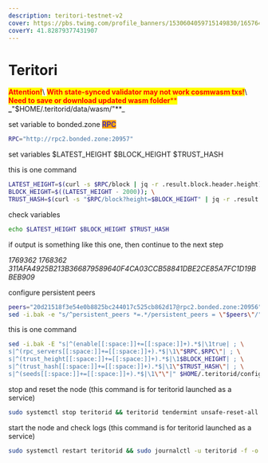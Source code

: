 ```yaml
---
description: teritori-testnet-v2
cover: https://pbs.twimg.com/profile_banners/1530604059715149830/1657640434/1500x500
coverY: 41.82879377431907
---
```


# Teritori

<mark style="color:red;">**Attention!**</mark>\ <mark style="color:red;">**With state-synced validator may not work cosmwasm txs!**</mark>\ <mark style="color:red;">**Need to save or download updated wasm folder**</mark><mark style="color:red;">** **</mark>_<mark style="color:red;">**"$HOME/.teritorid/data/wasm/"**</mark>_

set variable to bonded.zone <mark style="color:blue;background-color:orange;">RPC</mark>

```bash
RPC="http://rpc2.bonded.zone:20957"
```

set variables $LATEST\_HEIGHT $BLOCK\_HEIGHT $TRUST\_HASH

this is one command

```bash
LATEST_HEIGHT=$(curl -s $RPC/block | jq -r .result.block.header.height); \
BLOCK_HEIGHT=$((LATEST_HEIGHT - 2000)); \
TRUST_HASH=$(curl -s "$RPC/block?height=$BLOCK_HEIGHT" | jq -r .result.block_id.hash)
```

check variables

```bash
echo $LATEST_HEIGHT $BLOCK_HEIGHT $TRUST_HASH
```

if output is something like this one, then continue to the next step

_1769362 1768362 311AFA4925B213B366879589640F4CA03CCB58841DBE2CE85A7FC1D19BBEB909_

configure persistent peers

```bash
peers="20d21518f3e54e0b8825bc244017c525cb862d17@rpc2.bonded.zone:20956"
sed -i.bak -e "s/^persistent_peers *=.*/persistent_peers = \"$peers\"/" $HOME/.teritorid/config/config.toml
```

this is one command

```bash
sed -i.bak -E "s|^(enable[[:space:]]+=[[:space:]]+).*$|\1true| ; \
s|^(rpc_servers[[:space:]]+=[[:space:]]+).*$|\1\"$RPC,$RPC\"| ; \
s|^(trust_height[[:space:]]+=[[:space:]]+).*$|\1$BLOCK_HEIGHT| ; \
s|^(trust_hash[[:space:]]+=[[:space:]]+).*$|\1\"$TRUST_HASH\"| ; \
s|^(seeds[[:space:]]+=[[:space:]]+).*$|\1\"\"|" $HOME/.teritorid/config/config.toml
```

stop and reset the node (this command is for teritorid launched as a service)

```bash
sudo systemctl stop teritorid && teritorid tendermint unsafe-reset-all --home $HOME/.teritorid --keep-addr-book
```

start the node and check logs (this command is for teritorid launched as a service)

```bash
sudo systemctl restart teritorid && sudo journalctl -u teritorid -f -o cat
```
